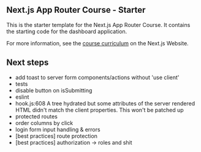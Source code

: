 ## Next.js App Router Course - Starter

This is the starter template for the Next.js App Router Course. It contains the starting code for the dashboard application.

For more information, see the [course curriculum](https://nextjs.org/learn) on the Next.js Website.

## Next steps

- add toast to server form components/actions without 'use client'
- tests
- disable button on isSubmitting
- eslint
- hook.js:608 A tree hydrated but some attributes of the server rendered HTML didn't match the client properties. This won't be patched up
- protected routes
- order columns by click
- login form input handling & errors
- [best practices] route protection
- [best practices] authorization -> roles and shit
